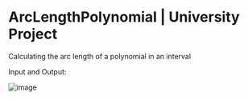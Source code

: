 # ArcLengthPolynomial | University Project
Calculating the arc length of a polynomial in an interval

Input and Output:

![image](https://github.com/user-attachments/assets/a119c0d1-95d1-4f0f-b44c-cca61fa13ef3)
